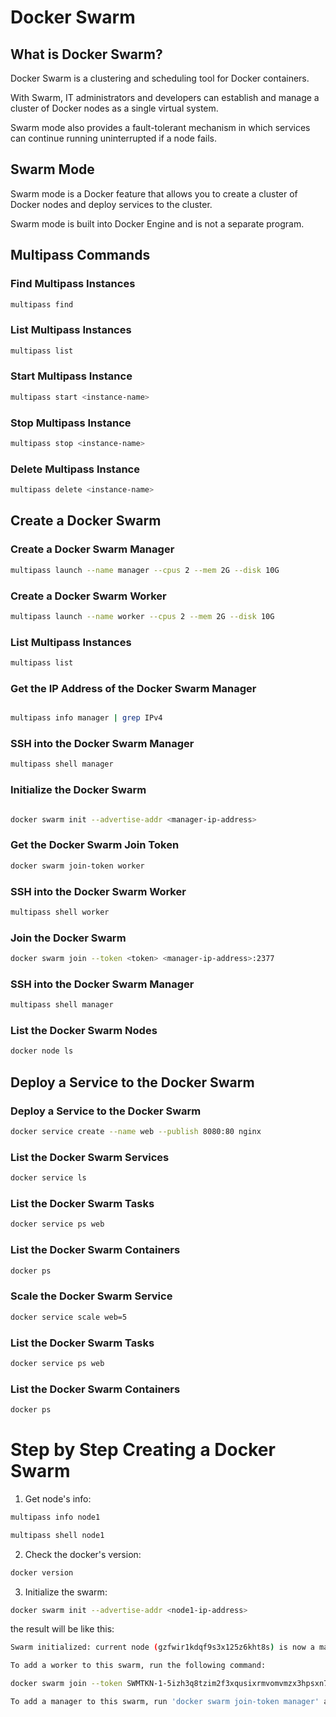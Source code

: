 # Docker Swarm

## What is Docker Swarm?

Docker Swarm is a clustering and scheduling tool for Docker containers. 

With Swarm, IT administrators and developers can establish and manage a cluster of Docker nodes as a single virtual system.

Swarm mode also provides a fault-tolerant mechanism in which services can continue running uninterrupted if a node fails.

## Swarm Mode

Swarm mode is a Docker feature that allows you to create a cluster of Docker nodes and deploy services to the cluster.

Swarm mode is built into Docker Engine and is not a separate program.

## Multipass Commands

### Find Multipass Instances

```bash
multipass find
```

### List Multipass Instances

```bash
multipass list
```

### Start Multipass Instance

```bash
multipass start <instance-name>
```

### Stop Multipass Instance

```bash
multipass stop <instance-name>
```

### Delete Multipass Instance

```bash
multipass delete <instance-name>
```

## Create a Docker Swarm

### Create a Docker Swarm Manager

```bash
multipass launch --name manager --cpus 2 --mem 2G --disk 10G
```

### Create a Docker Swarm Worker

```bash
multipass launch --name worker --cpus 2 --mem 2G --disk 10G
```

### List Multipass Instances

```bash
multipass list
```

### Get the IP Address of the Docker Swarm Manager

```bash

multipass info manager | grep IPv4
```

### SSH into the Docker Swarm Manager

```bash
multipass shell manager
```

### Initialize the Docker Swarm

```bash

docker swarm init --advertise-addr <manager-ip-address>
```

### Get the Docker Swarm Join Token

```bash
docker swarm join-token worker
```

### SSH into the Docker Swarm Worker

```bash
multipass shell worker
```

### Join the Docker Swarm

```bash
docker swarm join --token <token> <manager-ip-address>:2377
```

### SSH into the Docker Swarm Manager

```bash
multipass shell manager
```

### List the Docker Swarm Nodes

```bash
docker node ls
```

## Deploy a Service to the Docker Swarm

### Deploy a Service to the Docker Swarm

```bash
docker service create --name web --publish 8080:80 nginx
```

### List the Docker Swarm Services

```bash
docker service ls
```

### List the Docker Swarm Tasks

```bash
docker service ps web
```

### List the Docker Swarm Containers

```bash
docker ps
```

### Scale the Docker Swarm Service

```bash
docker service scale web=5
```

### List the Docker Swarm Tasks

```bash
docker service ps web
```

### List the Docker Swarm Containers

```bash
docker ps
```

# Step by Step Creating a Docker Swarm

1. Get node's info:
    
```bash
multipass info node1
```

```bash
multipass shell node1
```

2. Check the docker's version:
    
```bash
docker version
```

3. Initialize the swarm:

```bash
docker swarm init --advertise-addr <node1-ip-address>
```

the result will be like this:

```bash
Swarm initialized: current node (gzfwir1kdqf9s3x125z6kht8s) is now a manager.

To add a worker to this swarm, run the following command:

docker swarm join --token SWMTKN-1-5izh3q8tzim2f3xqusixrmvomvmzx3hpsxn74dyyexmd0jo7kj-al20qqivc071yoccxthusjpxx 172.17.0.1:2377

To add a manager to this swarm, run 'docker swarm join-token manager' and follow the instructions.
```

